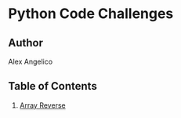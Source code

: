 # Python Code Challenges

## Author

Alex Angelico

## Table of Contents

1. [Array Reverse](python/challenges/array_reverse)